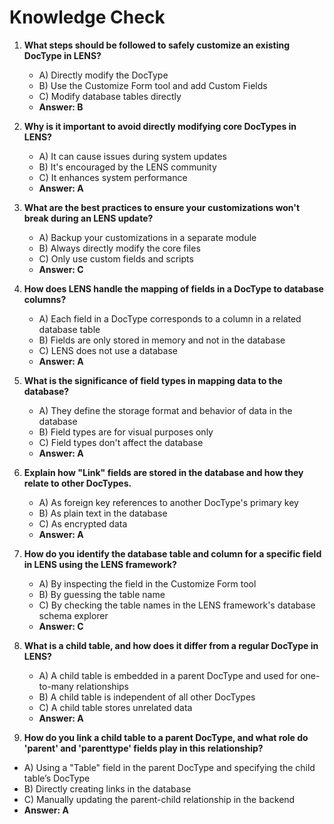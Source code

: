 # Knowledge Check

1.  **What steps should be followed to safely customize an existing DocType in LENS?**
    
    -   A) Directly modify the DocType
    -   B) Use the Customize Form tool and add Custom Fields
    -   C) Modify database tables directly
    -   **Answer: B**
2.  **Why is it important to avoid directly modifying core DocTypes in LENS?**
    
    -   A) It can cause issues during system updates
    -   B) It's encouraged by the LENS community
    -   C) It enhances system performance
    -   **Answer: A**
3.  **What are the best practices to ensure your customizations won't break during an LENS update?**
    
    -   A) Backup your customizations in a separate module
    -   B) Always directly modify the core files
    -   C) Only use custom fields and scripts
    -   **Answer: C**
4.  **How does LENS handle the mapping of fields in a DocType to database columns?**
    
    -   A) Each field in a DocType corresponds to a column in a related database table
    -   B) Fields are only stored in memory and not in the database
    -   C) LENS does not use a database
    -   **Answer: A**
5.  **What is the significance of field types in mapping data to the database?**
    
    -   A) They define the storage format and behavior of data in the database
    -   B) Field types are for visual purposes only
    -   C) Field types don't affect the database
    -   **Answer: A**
6.  **Explain how "Link" fields are stored in the database and how they relate to other DocTypes.**
    
    -   A) As foreign key references to another DocType's primary key
    -   B) As plain text in the database
    -   C) As encrypted data
    -   **Answer: A**
7.  **How do you identify the database table and column for a specific field in LENS using the LENS framework?**
    
    -   A) By inspecting the field in the Customize Form tool
    -   B) By guessing the table name
    -   C) By checking the table names in the LENS framework's database schema explorer
    -   **Answer: C**

8.  **What is a child table, and how does it differ from a regular DocType in LENS?**
    
    -   A) A child table is embedded in a parent DocType and used for one-to-many relationships
    -   B) A child table is independent of all other DocTypes
    -   C) A child table stores unrelated data
    -   **Answer: A**
9.  **How do you link a child table to a parent DocType, and what role do 'parent' and 'parenttype' fields play in this relationship?**
    

-   A) Using a "Table" field in the parent DocType and specifying the child table’s DocType
-   B) Directly creating links in the database
-   C) Manually updating the parent-child relationship in the backend
-   **Answer: A**
<!--stackedit_data:
eyJoaXN0b3J5IjpbMTE4MjkzNDg1MiwtMTUyODk1MjQ5MywxMz
UzMzg5NTExXX0=
-->